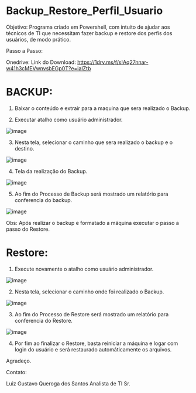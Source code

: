 # Backup_Restore_Perfil_Usuario

Objetivo: Programa criado em Powershell, com intuito de ajudar aos técnicos de TI que necessitam fazer backup e restore dos perfis dos usuários, de modo prático.

Passo a Passo:

Onedrive: Link do Download: https://1drv.ms/f/s!Aq27nnar-w41h3cMEVwnvsbEGp0T?e=iaIZtb

# BACKUP:

1) Baixar o conteúdo  e extrair para a maquina que sera realizado o Backup.

2) Executar atalho como usuário administrador.

![image](https://user-images.githubusercontent.com/126285028/226122679-93303df5-2d4d-4173-9470-80498fff8e1a.png)

3) Nesta tela, selecionar o caminho que sera realizado o backup e o destino.
 
![image](https://user-images.githubusercontent.com/126285028/226124543-146d71ea-0de2-465c-bd31-67b9030d2d85.png)

4) Tela da realização do Backup.

![image](https://user-images.githubusercontent.com/126285028/226125152-0c62b1ab-826b-4243-8ad1-23e51be0b8fc.png)

5) Ao fim do Processo de Backup será mostrado um relatório para conferencia do backup.

![image](https://user-images.githubusercontent.com/126285028/226123820-2ab47c1c-5e2e-41f4-b2f2-48d9d45d38d7.png)

Obs: Após realizar o backup e formatado a máquina executar o passo a passo do Restore.

# Restore:

1) Execute novamente o atalho como usuário administrador.

![image](https://user-images.githubusercontent.com/126285028/226122679-93303df5-2d4d-4173-9470-80498fff8e1a.png)

2) Nesta tela, selecionar o caminho onde foi realizado o Backup.

![image](https://user-images.githubusercontent.com/126285028/226125674-0518834a-56fa-4fc2-8301-33849b246f71.png)

3) Ao fim do Processo de Restore será mostrado um relatório para conferencia do Restore.

![image](https://user-images.githubusercontent.com/126285028/226125763-1f52b075-8f0d-45e9-9320-1130e5253211.png)

4) Por fim ao finalizar o Restore, basta reiniciar a máquina e logar com login do usuário e será restaurado automáticamente os arquivos.

Agradeço.

Contato:

Luiz Gustavo Queroga dos Santos
Analista de TI Sr.

